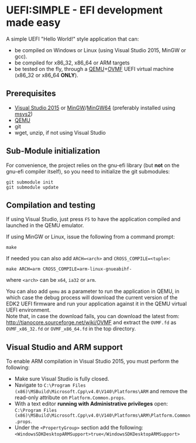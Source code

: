UEFI:SIMPLE - EFI development made easy
=======================================

A simple UEFI "Hello World!" style application that can:
* be compiled on Windows or Linux (using Visual Studio 2015, MinGW or gcc).
* be compiled for x86_32, x86_64 or ARM targets
* be tested on the fly, through a [QEMU](http://www.qemu.org)+[OVMF](http://tianocore.github.io/ovmf/)
  UEFI virtual machine (x86_32 or x86_64 __ONLY__).

## Prerequisites

* [Visual Studio 2015](http://www.visualstudio.com/products/visual-studio-community-vs)
  or [MinGW](http://www.mingw.org/)/[MinGW64](http://mingw-w64.sourceforge.net/)
  (preferably installed using [msys2](https://sourceforge.net/projects/msys2/))
* [QEMU](http://www.qemu.org)
* git
* wget, unzip, if not using Visual Studio

## Sub-Module initialization

For convenience, the project relies on the gnu-efi library (but __not__ on
the gnu-efi compiler itself), so you need to initialize the git submodules:
```
git submodule init
git submodule update
```

## Compilation and testing

If using Visual Studio, just press `F5` to have the application compiled and
launched in the QEMU emulator.

If using MinGW or Linux, issue the following from a command prompt:

`make`

If needed you can also add `ARCH=<arch>` and `CROSS_COMPILE=<tuple>`:

`make ARCH=arm CROSS_COMPILE=arm-linux-gnueabihf-`

where `<arch>` can be `x64`, `ia32` or `arm`.

You can also add `qemu` as a parameter to run the application in QEMU, in which
case the debug process will download the current version of the EDK2 UEFI
firmware and run your application against it in the QEMU virtual UEFI environment.  
Note that, in case the download fails, you can download the latest from:
http://tianocore.sourceforge.net/wiki/OVMF and extract the `OVMF.fd` as
`OVMF_x86_32.fd` or `OVMF_x86_64.fd` in the top directory.

## Visual Studio and ARM support

To enable ARM compilation in Visual Studio 2015, you must perform the following:
* Make sure Visual Studio is fully closed.
* Navigate to `C:\Program Files (x86)\MSBuild\Microsoft.Cpp\v4.0\V140\Platforms\ARM` and
  remove the read-only attribute on `Platform.Common.props`.
* With a text editor __running with Administrative privileges__ open:  
  `C:\Program Files (x86)\MSBuild\Microsoft.Cpp\v4.0\V140\Platforms\ARM\Platform.Common.props`.
* Under the `<PropertyGroup>` section add the following:  
  `<WindowsSDKDesktopARMSupport>true</WindowsSDKDesktopARMSupport>`
